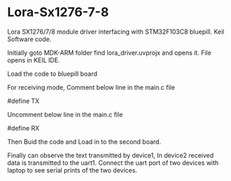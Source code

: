# Lora-Sx1276-7-8
Lora SX1276/7/8 module driver interfacing with STM32F103C8 bluepill. Keil Software code.

Initially goto MDK-ARM folder find lora_driver.uvprojx and opens it.
File opens in KEIL IDE.

Load the code to bluepill board

For receiving mode,
Comment below line in the main.c file

#define TX

Uncomment below line in the main.c file

#define RX

Then Buid the code and Load in to the second board.

Finally can observe the text transmitted by device1, In device2 received data is transmitted to the uart1.
Connect the uart port of two devices with laptop to see serial prints of the two devices.
